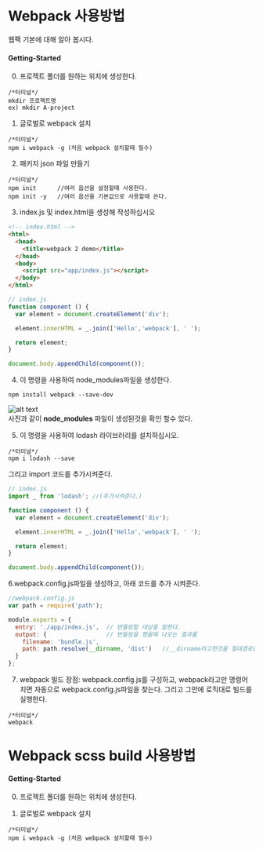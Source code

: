 # Webpack 사용방법
웹팩 기본에 대해 알아 봅시다.

#### Getting-Started
0. 프로젝트 폴더를 원하는 위치에 생성한다.
```
/*터미널*/
mkdir 프로젝트명
ex) mkdir A-project
```

1. 글로벌로 webpack 설치

  ```
  /*터미널*/
  npm i webpack -g (처음 webpack 설치할때 필수)
  ```


2. 패키지 json 파일 만들기

  ```
  /*터미널*/
  npm init      //여러 옵션을 설정할때 사용한다.
  npm init -y   //여러 옵션을 기본값으로 사용할때 쓴다.
  ```


3. index.js 및 index.html을 생성해 작성하십시오

  ```html
  <!-- index.html -->
  <html>
    <head>
      <title>webpack 2 demo</title>
    </head>
    <body>
      <script src="app/index.js"></script>
    </body>
  </html>
  ```
  ```js
  // index.js
  function component () {
    var element = document.createElement('div');

    element.innerHTML = _.join(['Hello','webpack'], ' ');

    return element;
  }
  
  document.body.appendChild(component());
  ```
  
  4. 이 명령을 사용하여 node_modules파일을 생성한다.
  ```
  npm install webpack --save-dev 
  ```
  ![alt text](http://younhoso.co.kr/webpackImg/webpack1.png)<br/>
  사진과 같이
  <strong>node_modules</strong> 파일이 생성된것을 확인 할수 있다.


  5. 이 명령을 사용하여 lodash 라이브러리를 설치하십시오.

  ```
  /*터미널*/
  npm i lodash --save
  ```
  그리고 import 코드를 추가시켜준다.
  ```js
  // index.js
  import _ from 'lodash'; //(추가시켜준다.)
  
  function component () {
    var element = document.createElement('div');

    element.innerHTML = _.join(['Hello','webpack'], ' ');

    return element;
  } 
  
  document.body.appendChild(component());
  ```
  6.webpack.config.js파일을 생성하고, 아래 코드를 추가 시켜준다.
  ```js
  //webpack.config.js
  var path = require('path');

  module.exports = {
    entry: './app/index.js',  // 번들링할 대상을 말한다.
    output: {                 // 번들링을 했을때 나오는 결과물
      filename: 'bundle.js',
      path: path.resolve(__dirname, 'dist')   //__dirname라고한것을 절대경로를 현재 폴더까지 생략해서 __dirname라고만 칭하는 것이다. 
    }
  };
  ```
  7. webpack 빌드
  장점: webpack.config.js를 구성하고, webpack라고만 명령어 치면 자동으로 webpack.config.js파일을 찾는다. 그리고 그안에 로직대로 빌드를 실행한다.
  ```
  /*터미널*/
  webpack
  ```
  
  
# Webpack scss build 사용방법

#### Getting-Started
0. 프로젝트 폴더를 원하는 위치에 생성한다.



1. 글로벌로 webpack 설치

  ```
  /*터미널*/
  npm i webpack -g (처음 webpack 설치할때 필수)
  ```
